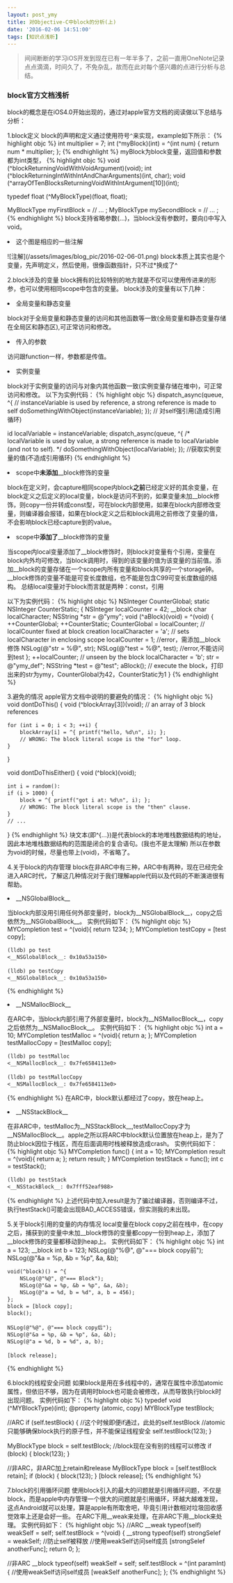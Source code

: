 ```yaml
---
layout: post_ymy
title: 对Objective-C中block的分析(上)
date: '2016-02-06 14:51:00'
tags: [知识点浅析]
---
```


<blockquote>间间断断的学习iOS开发到现在已有一年半多了，之前一直用OneNote记录点点滴滴，时间久了，不免杂乱，故而在此对每个感兴趣的点进行分析与总结。</blockquote>

### block官方文档浅析
block的概念是在iOS4.0开始出现的，通过对apple官方文档的阅读做以下总结与分析：



1.block定义
block的声明和定义通过使用符号```^```来实现，example如下所示：
{% highlight objc %}
int multiplier = 7;
int (^myBlock)(int) = ^(int num) {
    return num * multiplier;
};
{% endhighlight %}
myBlock为block变量，返回值和参数都为int类型，
{% highlight objc %}
void (^blockReturningVoidWithVoidArgument)(void);
int (^blockReturningIntWithIntAndCharArguments)(int, char);
void (^arrayOfTenBlocksReturningVoidWithIntArgument[10])(int);

typedef float (^MyBlockType)(float, float);
 
MyBlockType myFirstBlock = // ... ;
MyBlockType mySecondBlock = // ... ;
{% endhighlight %}
block支持省略参数(...)，当block没有参数时，要向()中写入void。
<p><li>这个图是相应的一些注解</li></p>
![注解](/assets/images/blog_pic/2016-02-06-01.png)
block本质上其实也是个变量，先声明定义，然后使用，很像函数指针，只不过*换成了^

2.block涉及的变量
block拥有的比较特别的地方就是不仅可以使用传进来的形参，也可以使用相同scope中包含的变量。
block涉及的变量有以下几种：
<p><li>全局变量和静态变量</li></p>
block对于全局变量和静态变量的访问和其他函数等一致(全局变量和静态变量存储在全局区和静态区),可正常访问和修改。
<p><li>传入的参数</li></p>
访问跟function一样，参数都是传值。
<p><li>实例变量</li></p>
block对于实例变量的访问与对象内其他函数一致(实例变量存储在堆中)，可正常访问和修改。
以下为实例代码：
{% highlight objc %}
dispatch_async(queue, ^{
    // instanceVariable is used by reference, a strong reference is made to self
    doSomethingWithObject(instanceVariable);
}); // 对self强引用(造成引用循环)
 
 
id localVariable = instanceVariable;
dispatch_async(queue, ^{
    /*
      localVariable is used by value, a strong reference is made to localVariable
      (and not to self).
    */
    doSomethingWithObject(localVariable);
}); //获取实例变量的值(不造成引用循环)
{% endhighlight %}

<p><li>scope中<strong>未添加</strong>__block修饰的变量</li></p>
block在定义时，会capture相同scope内block<strong>之前</strong>已经定义好的其余变量，在block定义之后定义的local变量，block是访问不到的，如果变量未加__block修饰，则copy一份并转成const型，可在block内部使用，如果在block内部修改变量，则编译器会报错，如果在block定义之后和block调用之前修改了变量的值，不会影响block已经capture到的value。
<p><li>scope中<strong>添加了</strong>__block修饰的变量</li></p>
当scope内local变量添加了__block修饰时，则block对变量有个引用，变量在block内外均可修改，当block调用时，得到的该变量的值为该变量的当前值。添加__block的变量存储在一个scope内所有变量和block共享的一个storage钟。__block修饰的变量不能是可变长度数组，也不能是包含C99可变长度数组的结构。
总结local变量对于block而言就是两种：const，引用

以下为实例代码：
{% highlight objc %}
NSInteger CounterGlobal;
static NSInteger CounterStatic;
{
    NSInteger localCounter = 42;
    __block char localCharacter;
    NSString *str = @"ymy";
    void (^aBlock)(void) = ^(void) {
        ++CounterGlobal;
        ++CounterStatic;
        CounterGlobal = localCounter; // localCounter fixed at block creation
        localCharacter = 'a'; // sets localCharacter in enclosing scope
        localCounter = 1; //error，需添加__block修饰
        NSLog(@"str = %@", str);
        NSLog(@"test = %@", test); //error,不能访问到test
    };
    ++localCounter; // unseen by the block
    localCharacter = 'b';
    str = @"ymy_def";
    NSString *test = @"test";
    aBlock(); // execute the block，打印出来的str为ymy，CounterGlobal为42，CounterStatic为1
}
{% endhighlight %}

3.避免的情况
apple官方文档中说明的要避免的情况：
{% highlight objc %}
void dontDoThis() {
    void (^blockArray[3])(void);  // an array of 3 block references
 
    for (int i = 0; i < 3; ++i) {
        blockArray[i] = ^{ printf("hello, %d\n", i); };
        // WRONG: The block literal scope is the "for" loop.
    }
}
 
void dontDoThisEither() {
    void (^block)(void);
 
    int i = random():
    if (i > 1000) {
        block = ^{ printf("got i at: %d\n", i); };
        // WRONG: The block literal scope is the "then" clause.
    }
    // ...
}
{% endhighlight %}
块文本(即^{...})是代表block的本地堆栈数据结构的地址，因此本地堆栈数据结构的范围是闭合的复合语句。(我也不是太理解)
所以在参数为void的时候，尽量也带上(void)，不省略了。

4.关于block的内存管理
block在非ARC中有三种，ARC中有两种，现在已经完全进入ARC时代，了解这几种情况对于我们理解apple代码以及代码的不断演进很有帮助。

<p><li>__NSGlobalBlock__</li></p>
当block内部没用引用任何外部变量时，block为__NSGlobalBlock__，copy之后依然为__NSGlobalBlock__。
实例代码如下：
{% highlight objc %}
    MYCompletion test = ^(void){
        return 1234;
    };
    MYCompletion testCopy = [test copy];

    (lldb) po test
    <__NSGlobalBlock__: 0x10a53a150>
    
    (lldb) po testCopy
    <__NSGlobalBlock__: 0x10a53a150>
{% endhighlight %}

<p><li>__NSMallocBlock__</li></p>
在ARC中，当block内部引用了外部变量时，block为__NSMallocBlock__，copy之后依然为__NSMallocBlock__。
实例代码如下：
{% highlight objc %}
    int a = 10;
    MYCompletion testMalloc = ^(void){
        return a;
    };
    MYCompletion testMallocCopy = [testMalloc copy];

    (lldb) po testMalloc
    <__NSMallocBlock__: 0x7fe6584113e0>
    
    (lldb) po testMallocCopy
    <__NSMallocBlock__: 0x7fe6584113e0>
{% endhighlight %}
在ARC中，block默认都经过了copy，放在heap上。

<p><li>__NSStackBlock__</li></p>
在非ARC中，testMalloc为__NSStackBlock__,testMallocCopy才为__NSMallocBlock__。apple之所以将ARC中block默认位置放在heap上，是为了防止block因位于栈区，而在后面调用时栈被释放造成crash。
实例代码如下：
{% highlight objc %}    
    MYCompletion func()
    {
        int a = 10;
        MYCompletion result = ^(void){
            return a;
        };
        return result;
    }
    MYCompletion testStack = func();
    int c = testStack();

    (lldb) po testStack
    <__NSStackBlock__: 0x7fff52eaf988>
{% endhighlight %}
上述代码中加入result是为了骗过编译器，否则编译不过，执行testStack()可能会出现BAD_ACCESS错误，但实测我的未出现。

5.关于block引用的变量的内存情况
local变量在block copy之前在栈中，在copy之后，捕获到的变量中未加__block修饰的变量都copy一份到heap上，添加了__block修饰的变量都移动到heap上。
实例代码如下：
{% highlight objc %}
    int a = 123;
    __block int b = 123;
    NSLog(@"%@", @"=== block copy前");
    NSLog(@"&a = %p, &b = %p", &a, &b);
    
    void(^block)() = ^{
        NSLog(@"%@", @"=== Block");
        NSLog(@"&a = %p, &b = %p", &a, &b);
        NSLog(@"a = %d, b = %d", a, b = 456);
    };
    block = [block copy];
    block();
    
    NSLog(@"%@", @"=== block copy后");
    NSLog(@"&a = %p, &b = %p", &a, &b);
    NSLog(@"a = %d, b = %d", a, b);
    
    [block release];
{% endhighlight %}

6.block的线程安全问题
如果block是用在多线程中的，通常在属性中添加atomic属性，但依旧不够，因为在调用时block也可能会被修改，从而导致执行block时出现问题。
实例代码如下：
{% highlight objc %}
typedef void (^MYBlockType)(int);
@property (atomic, copy) MYBlockType testBlock;

//ARC
if (self.testBlock)
{
    //这个时候即便if通过，此处的self.testBlock
    //atomic只能够确保block执行的原子性，并不能保证线程安全
    self.testBlock(123);
}

MyBlockType block = self.testBlock;
//block现在没有别的线程可以修改
if (block)
{
    block(123);
}

//非ARC，非ARC加上retain和release
MyBlockType block = [self.testBlock retain];
if (block)
{
    block(123);
}
[block release];
{% endhighlight %}

7.block的引用循环问题
使用block引入的最大的问题就是引用循环问题，不仅是block，而是apple中内存管理一个很大的问题就是引用循环，环越大越难发现，这点Android就可以处理，算是apple有所取舍吧，毕竟引用计数相对垃圾回收感觉效率上还是会好一些。
在ARC下用__weak来处理，在非ARC下用__block来处理。
实例代码如下：
{% highlight objc %}
//ARC
    __weak typeof(self) weakSelf = self;
    self.testBlock = ^(void)
    {
        __strong typeof(self) strongSelef = weakSelf; //防止self被释放
        //使用weakSelf访问self成员
        [strongSelef anotherFunc];
        return 0;
    };

//非ARC
    __block typeof(self) weakSelf = self;
    self.testBlock = ^(int paramInt)
    {
        //使用weakSelf访问self成员
        [weakSelf anotherFunc];
    };
{% endhighlight %}




